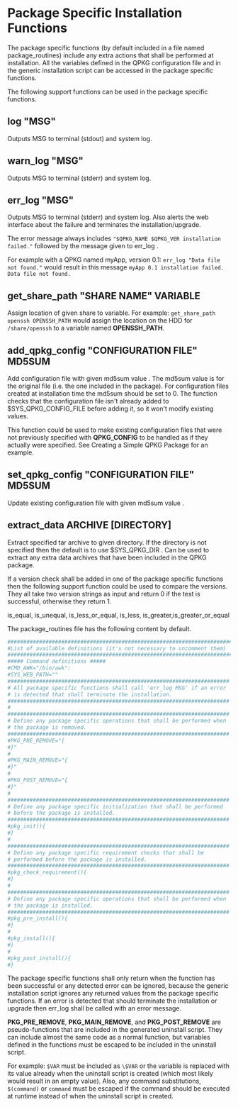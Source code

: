 # Package Specific Installation Functions

The package specific functions \(by default included in a file named package\_routines\) include any extra actions that shall be performed at installation. All the variables defined in the QPKG configuration file and in the generic installation script can be accessed in the package specific functions.

The following support functions can be used in the package specific functions.

## log "MSG"

Outputs MSG to terminal \(stdout\) and system log.

## warn\_log "MSG"

Outputs MSG to terminal \(stderr\) and system log.

## err\_log "MSG"

Outputs MSG to terminal \(stderr\) and system log. Also alerts the web interface about the failure and terminates the installation/upgrade.

The error message always includes `"$QPKG_NAME $QPKG_VER installation failed."` followed by the message given to err\_log . 

For example with a QPKG named myApp, version 0.1: `err_log "Data file not found."` would result in this message `myApp 0.1 installation failed. Data file not found.`

## get\_share\_path "SHARE NAME" VARIABLE

Assign location of given share to variable. For example: `get_share_path openssh OPENSSH_PATH` would assign the location on the HDD for `/share/openssh` to a variable named **OPENSSH\_PATH**.

## add\_qpkg\_config "CONFIGURATION FILE" MD5SUM

Add configuration file with given md5sum value . The md5sum value is for the original file \(i.e. the one included in the package\). For configuration files created at installation time the md5sum should be set to 0. The function checks that the configuration file isn't already added to $SYS\_QPKG\_CONFIG\_FILE before adding it, so it won't modify existing values.

This function could be used to make existing configuration files that were not previously specified with **QPKG\_CONFIG** to be handled as if they actually were specified. See Creating a Simple QPKG Package for an example.

## set\_qpkg\_config "CONFIGURATION FILE" MD5SUM

Update existing configuration file with given md5sum value .

## extract\_data ARCHIVE \[DIRECTORY\]

Extract specified tar archive to given directory. If the directory is not specified then the default is to use $SYS\_QPKG\_DIR . Can be used to extract any extra data archives that have been included in the QPKG package.

If a version check shall be added in one of the package specific functions then the following support function could be used to compare the versions. They all take two version strings as input and return 0 if the test is successful, otherwise they return 1.

is\_equal, is\_unequal, is\_less\_or\_equal, is\_less, is\_greater,is\_greater\_or\_equal

The package\_routines file has the following content by default.

```bash
#######################################################################
#List of available definitions (it's not necessary to uncomment them)
#######################################################################
##### Command definitions #####
#CMD_AWK="/bin/awk":
#SYS_WEB_PATH=""
######################################################################
# All package specific functions shall call 'err_log MSG' if an error
# is detected that shall terminate the installation.
######################################################################
#
######################################################################
# Define any package specific operations that shall be performed when
# the package is removed.
######################################################################
#PKG_PRE_REMOVE="{
#}"
#
#PKG_MAIN_REMOVE="{
#}"
#
#PKG_POST_REMOVE="{
#}"
#
######################################################################
# Define any package specific initialization that shall be performed
# before the package is installed.
######################################################################
#pkg_init(){
#}
#
######################################################################
# Define any package specific requirement checks that shall be
# performed before the package is installed.
######################################################################
#pkg_check_requirement(){
#}
#
######################################################################
# Define any package specific operations that shall be performed when
# the package is installed.
######################################################################
#pkg_pre_install(){
#}
#
#pkg_install(){
#}
#
#pkg_post_install(){
#}
```

The package specific functions shall only return when the function has been successful or any detected error can be ignored, because the generic installation script ignores any returned values from the package specific functions. If an error is detected that should terminate the installation or upgrade then err\_log shall be called with an error message.

**PKG\_PRE\_REMOVE**, **PKG\_MAIN\_REMOVE**, and **PKG\_POST\_REMOVE** are pseudo-functions that are included in the generated uninstall script. They can include almost the same code as a normal function, but variables defined in the functions must be escaped to be included in the uninstall script. 

For example: `$VAR` must be included as `\$VAR` or the variable is replaced with its value already when the uninstall script is created \(which most likely would result in an empty value\). Also, any command substitutions, `$(command)` or ```command``` must be escaped if the command should be executed at runtime instead of when the uninstall script is created.

